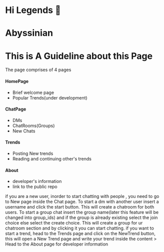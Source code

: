 # Hi Legends 👋

# Abyssinian

<h1>This is A Guideline about this Page</h1>
<p>The page comprises of 4 pages</p>
    <h4>HomePage</h4>
    <ul>
        <li>Brief welcome page</li>
        <li>Popular Trends(under development)</li>
    </ul>
    <h4>ChatPage</h4>
    <ul>
        <li>DMs</li>
        <li>ChatRooms(Groups)</li>
        <li>New Chats</li>
    </ul>
    <h4>Trends</h4>
     <ul>
        <li>Posting New trends</li>
        <li>Reading and continuing other's trends</li>
    </ul>
       <h4>About</h4>
        <ul>
            <li>developer's information</li>
            <li>link to the public repo</li>
        </ul>
if you are a new user, inorder to start chatting with people , you need to go to New page inside the Chat page.
To start a dm with another user insert a username and click the start button. This will create a chatroom for both users.
To start a group chat insert the group name(later this feature will be changed into group_ids) and if the group is already
existing select the join choice else select the create choice. This will create a group for ur chatroom section and by clicking
it you can start chatting.
if you want to start a trend, head to the Trends page and click on the NewTrend button, this will open a New Trend page and write your trend inside the content >
Head to the About page for developer information